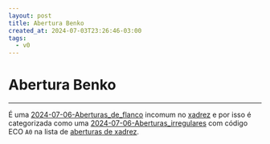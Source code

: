 ```yaml
---
layout: post
title: Abertura Benko
created_at: 2024-07-03T23:26:46-03:00
tags:
  - v0
---
```

# Abertura Benko
----

É uma [2024-07-06-Aberturas_de_flanco](2024-07-06-Aberturas_de_flanco.md) incomum no [xadrez](2024-07-06-Xadrez.md) e por isso é categorizada como uma [2024-07-06-Aberturas_irregulares](2024-07-06-Aberturas_irregulares.md) com código ECO `A0` na lista de [aberturas de xadrez](2024-07-06-Aberturas_de_xadrez.md).